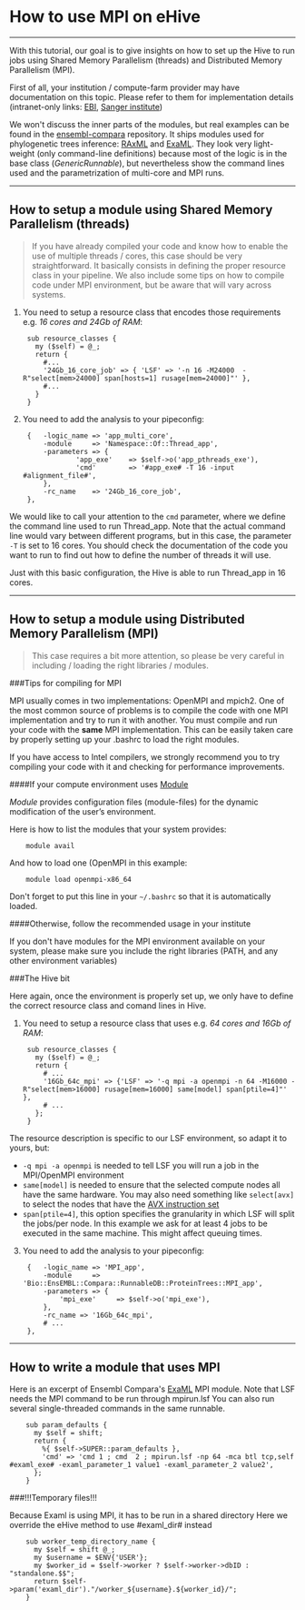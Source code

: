 How to use MPI on eHive
=======================

---

With this tutorial, our goal is to give insights on how to set up the Hive to run jobs using Shared Memory Parallelism (threads) and Distributed Memory Parallelism (MPI).

First of all, your institution / compute-farm provider may have documentation on this topic. Please refer to them for implementation details (intranet-only links: [EBI](http://www.ebi.ac.uk/systems-srv/public-wiki/index.php/EBI_Good_Computing_Guide), [Sanger institute](http://mediawiki.internal.sanger.ac.uk/index.php/How_to_run_MPI_jobs_on_the_farm))

We won't discuss the inner parts of the modules, but real examples can be found in the [ensembl-compara](https://github.com/Ensembl/ensembl-compara) repository. It ships modules used for phylogenetic trees inference: [RAxML](https://github.com/Ensembl/ensembl-compara/blob/release/77/modules/Bio/EnsEMBL/Compara/RunnableDB/ProteinTrees/RAxML.pm) and [ExaML](https://github.com/Ensembl/ensembl-compara/blob/feature/update_pipeline/modules/Bio/EnsEMBL/Compara/RunnableDB/ProteinTrees/ExaML.pm). They look very light-weight (only command-line definitions) because most of the logic is in the base class (*GenericRunnable*), but nevertheless show the command lines used and the parametrization of multi-core and MPI runs.

---

How to setup a module using Shared Memory Parallelism (threads)
---------------------------------------------------------------

>If you have already compiled your code and know how to enable the use of multiple threads / cores, this case should be very straightforward. It basically consists in defining the proper resource class in your pipeline. We also include some tips on how to compile code under MPI environment, but be aware that will vary across systems.


1. You need to setup a resource class that encodes those requirements e.g. *16 cores and 24Gb of RAM*:

        sub resource_classes {
          my ($self) = @_;
          return {
            #...
            '24Gb_16_core_job' => { 'LSF' => '-n 16 -M24000  -R"select[mem>24000] span[hosts=1] rusage[mem=24000]"' },
            #...
          }
        }

2. You need to add the analysis to your pipeconfig:

        {   -logic_name => 'app_multi_core',
            -module     => 'Namespace::Of::Thread_app',
            -parameters => {
                    'app_exe'    => $self->o('app_pthreads_exe'),
                    'cmd'        => '#app_exe# -T 16 -input #alignment_file#',
            },
            -rc_name    => '24Gb_16_core_job',
        },
We would like to call your attention to the `cmd` parameter, where we define the command line used to run Thread_app. Note that the actual command line would vary between different programs, but in this case, the parameter `-T` is set to 16 cores. 
You should check the documentation of the code you want to run to find out how to define the number of threads it will use.

Just with this basic configuration, the Hive is able to run Thread_app in 16 cores.  

---  


How to setup a module using Distributed Memory Parallelism (MPI)
---------------------------------------------------------------

>This case requires a bit more attention, so please be very careful in including / loading the right libraries / modules.


###Tips for compiling for MPI

MPI usually comes in two implementations: OpenMPI and mpich2. One of the most common source of problems is to compile the code with one MPI implementation and try to run it with another. You must compile and run your code with the **same** MPI implementation.
This can be easily taken care by properly setting up your .bashrc to load the right modules.

If you have access to Intel compilers, we strongly recommend you to try compiling your code with it and checking for performance improvements.

####If your compute environment uses [Module ](http://modules.sourceforge.net/)

*Module* provides configuration files (module-files) for the dynamic modification of the user’s environment.

Here is how to list the modules that your system provides:

        module avail
    
And how to load one (OpenMPI in this example:
    
        module load openmpi-x86_64

Don't forget to put this line in your `~/.bashrc` so that it is automatically loaded.


####Otherwise, follow the recommended usage in your institute

If you don't have modules for the MPI environment available on your system, please make sure you include the right libraries (PATH, and any other environment variables)

###The Hive bit

Here again, once the environment is properly set up, we only have to define the correct resource class and comand lines in Hive.

1. You need to setup a resource class that uses e.g. *64 cores and 16Gb of RAM*:

        sub resource_classes {
          my ($self) = @_;
          return {
            # ...   
            '16Gb_64c_mpi' => {'LSF' => '-q mpi -a openmpi -n 64 -M16000 -R"select[mem>16000] rusage[mem=16000] same[model] span[ptile=4]"' },
            # ...
          };
        }
The resource description is specific to our LSF environment, so adapt it to yours, but:

  * `-q mpi -a openmpi` is needed to tell LSF you will run a job in the MPI/OpenMPI environment
  * `same[model]` is needed to ensure that the selected compute nodes all have the same hardware. You may also need something like `select[avx]` to select the nodes that have the [AVX instruction set](http://en.wikipedia.org/wiki/Advanced_Vector_Extensions)
  * `span[ptile=4]`, this option specifies the granularity in which LSF will split the jobs/per node. In this example we ask for at least 4 jobs to be executed in the same machine. This might affect queuing times. 

3. You need to add the analysis to your pipeconfig:

        {   -logic_name => 'MPI_app',
            -module     => 'Bio::EnsEMBL::Compara::RunnableDB::ProteinTrees::MPI_app',
            -parameters => {
                'mpi_exe'     => $self->o('mpi_exe'),
            },
            -rc_name => '16Gb_64c_mpi',
            # ...       
        },

---

How to write a module that uses MPI
-----------------------------------

Here is an excerpt of Ensembl Compara's [ExaML](https://github.com/Ensembl/ensembl-compara/blob/feature/update_pipeline/modules/Bio/EnsEMBL/Compara/RunnableDB/ProteinTrees/ExaML.pm) MPI module. Note that LSF needs the MPI command to be run through mpirun.lsf
You can also run several single-threaded commands in the same runnable.

        sub param_defaults {
          my $self = shift;
          return {
            %{ $self->SUPER::param_defaults },
            'cmd' => 'cmd 1 ; cmd  2 ; mpirun.lsf -np 64 -mca btl tcp,self #examl_exe# -examl_parameter_1 value1 -examl_parameter_2 value2',
          };
        }

###!!!Temporary files!!!

Because Examl is using MPI, it has to be run in a shared directory
Here we override the eHive method to use #examl_dir# instead

        sub worker_temp_directory_name {
          my $self = shift @_;
          my $username = $ENV{'USER'};
          my $worker_id = $self->worker ? $self->worker->dbID : "standalone.$$";
          return $self->param('examl_dir')."/worker_${username}.${worker_id}/";
        }


